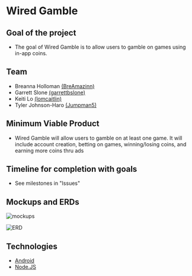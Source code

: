 # Wired Gamble
## Goal of the project
- The goal of Wired Gamble is to allow users to gamble on games using in-app coins.
## Team
- Breanna Holloman [(BreAmazinn)](https://github.com/BreAmazinn)
- Garrett Slone [(garrettbslone)](https://github.com/garrettbslone)
- Keiti Lo [(lomcaitlin)](https://github.com/lomcaitlin)
- Tyler Johnson-Haro [(Jumpman5)](https://github.com/Jumpman5)

## Minimum Viable Product
- Wired Gamble will allow users to gamble on at least one game. It
  will include account creation, betting on games, winning/losing
  coins, and earning more coins thru ads
## Timeline for completion with goals
- See milestones in "Issues"
## Mockups and ERDs
![mockups](https://i.imgur.com/UR9TX4h.png)

![ERD](https://i.imgur.com/yFJKdDz.png)

## Technologies
- [Android](https://www.android.com/)
- [Node.JS](https://nodejs.org/en/)
